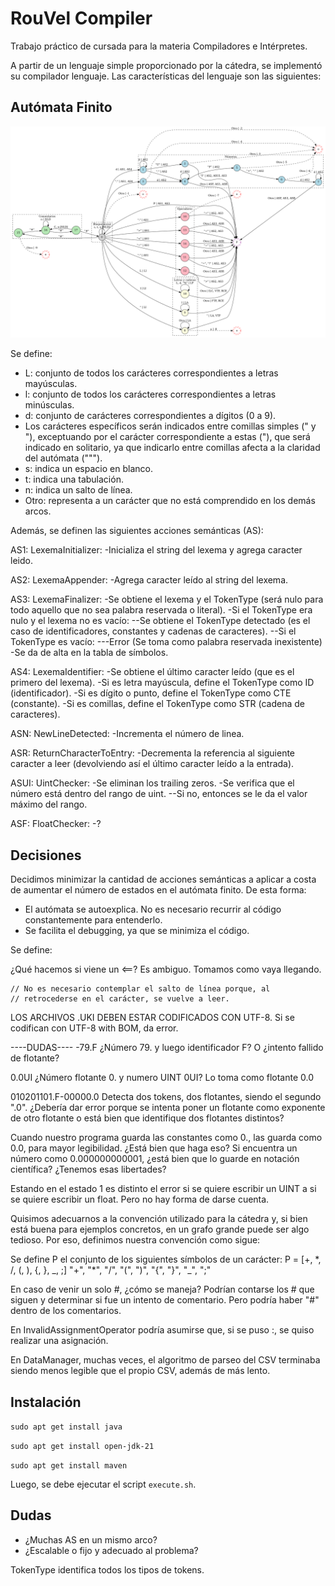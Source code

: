 # RouVel Compiler

Trabajo práctico de cursada para la materia Compiladores e Intérpretes.

A partir de un lenguaje simple proporcionado por la cátedra, se implementó su compilador lenguaje. Las características del lenguaje son las siguientes:

## Autómata Finito

![Finite Automatom](resources/diagrams/finiteAutomatom.png)

Se define:

- L: conjunto de todos los carácteres correspondientes a letras mayúsculas.
- l: conjunto de todos los carácteres correspondientes a letras minúsculas.
- d: conjunto de carácteres correspondientes a dígitos (0 a 9).
- Los carácteres específicos serán indicados entre comillas simples (" y "), exceptuando por el carácter correspondiente a estas ("), que será indicado en solitario, ya que indicarlo entre comillas afecta a la claridad del autómata (""").
- s: indica un espacio en blanco.
- t: indica una tabulación.
- n: indica un salto de línea.
- Otro: representa a un carácter que no está comprendido en los demás arcos.

Además, se definen las siguientes acciones semánticas (AS):

AS1: LexemaInitializer:
-Inicializa el string del lexema y agrega caracter leido.

AS2: LexemaAppender:
-Agrega caracter leído al string del lexema.

AS3: LexemaFinalizer:
-Se obtiene el lexema y el TokenType (será nulo para todo aquello que no sea palabra reservada o literal).
-Si el TokenType era nulo y el lexema no es vacío:
--Se obtiene el TokenType detectado (es el caso de identificadores, constantes y cadenas de caracteres).
--Si el TokenType es vacío:
---Error (Se toma como palabra reservada inexistente)
-Se da de alta en la tabla de símbolos.

AS4: LexemaIdentifier:
-Se obtiene el último caracter leído (que es el primero del lexema).
-Si es letra mayúscula, define el TokenType como ID (identificador).
-Si es dígito o punto, define el TokenType como CTE (constante).
-Si es comillas, define el TokenType como STR (cadena de caracteres).

ASN: NewLineDetected:
-Incrementa el número de linea.

ASR: ReturnCharacterToEntry:
-Decrementa la referencia al siguiente caracter a leer (devolviendo así el último caracter leído a la entrada).

ASUI: UintChecker:
-Se eliminan los trailing zeros.
-Se verifica que el número está dentro del rango de uint.
--Si no, entonces se le da el valor máximo del rango.

ASF: FloatChecker:
-?

## Decisiones

Decidimos minimizar la cantidad de acciones semánticas a aplicar a costa de aumentar el número de estados en el autómata finito. De esta forma:

- El autómata se autoexplica. No es necesario recurrir al código constantemente para entenderlo.
- Se facilita el debugging, ya que se minimiza el código.

Se define:

¿Qué hacemos si viene un <==? Es ambiguo. Tomamos como vaya llegando.

    // No es necesario contemplar el salto de línea porque, al
    // retrocederse en el carácter, se vuelve a leer.

LOS ARCHIVOS .UKI DEBEN ESTAR CODIFICADOS CON UTF-8. Si se codifican con UTF-8 with BOM, da error.

----DUDAS----
-79.F ¿Número 79. y luego identificador F? O ¿intento fallido de flotante?

0.0UI ¿Número flotante 0. y numero UINT 0UI? Lo toma como flotante 0.0

010201101.F-00000.0 Detecta dos tokens, dos flotantes, siendo el segundo ".0". ¿Debería dar error porque se intenta poner un flotante como exponente de otro flotante o está bien que identifique dos flotantes distintos?

Cuando nuestro programa guarda las constantes como 0., las guarda como 0.0, para mayor legibilidad. ¿Está bien que haga eso? Si encuentra un número como 0.000000000001, ¿está bien que lo guarde en notación científica? ¿Tenemos esas libertades?

Estando en el estado 1 es distinto el error si se quiere escribir un UINT a si se quiere escribir un float. Pero no hay forma de darse cuenta.

Quisimos adecuarnos a la convención utilizado para la cátedra y, si bien está buena para ejemplos concretos, en un grafo grande puede ser algo tedioso. Por eso, definimos nuestra convención como sigue:

Se define P el conjunto de los siguientes símbolos de un carácter:
P = [+, *, /, (, ), {, }, _, ;]
\"+\", \"\*\", \"/\", \"(\", \")\", \"{\", \"}\", \"\_\", \";\"

En caso de venir un solo #, ¿cómo se maneja? Podrían contarse los # que siguen y determinar si fue un intento de comentario. Pero podría haber "#" dentro de los comentarios.

En InvalidAssignmentOperator podría asumirse que, si se puso :, se quiso realizar una asignación.

En DataManager, muchas veces, el algoritmo de parseo del CSV terminaba siendo menos legible que el propio CSV, además de más lento.

## Instalación

`sudo apt get install java`

`sudo apt get install open-jdk-21`

`sudo apt get install maven`

Luego, se debe ejecutar el script `execute.sh`.

## Dudas

- ¿Muchas AS en un mismo arco?
- ¿Escalable o fijo y adecuado al problema?

TokenType identifica todos los tipos de tokens.
